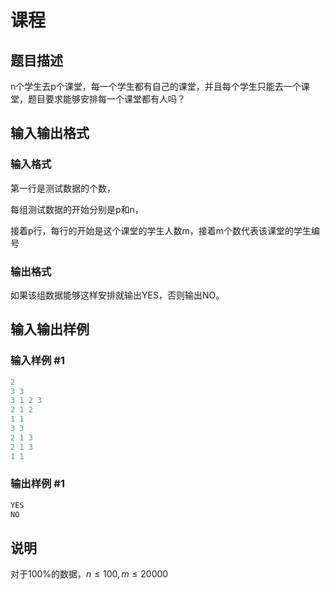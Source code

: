 # 课程

## 题目描述

n个学生去p个课堂，每一个学生都有自己的课堂，并且每个学生只能去一个课堂，题目要求能够安排每一个课堂都有人吗？

## 输入输出格式

### 输入格式

第一行是测试数据的个数，

每组测试数据的开始分别是p和n，

接着p行，每行的开始是这个课堂的学生人数m，接着m个数代表该课堂的学生编号

### 输出格式

如果该组数据能够这样安排就输出YES，否则输出NO。

## 输入输出样例

### 输入样例 #1

```cpp
2
3 3
3 1 2 3
2 1 2
1 1
3 3
2 1 3
2 1 3
1 1
```


### 输出样例 #1

```cpp
YES
NO
```


## 说明

对于100%的数据，$n\le 100,m\le 20000$

